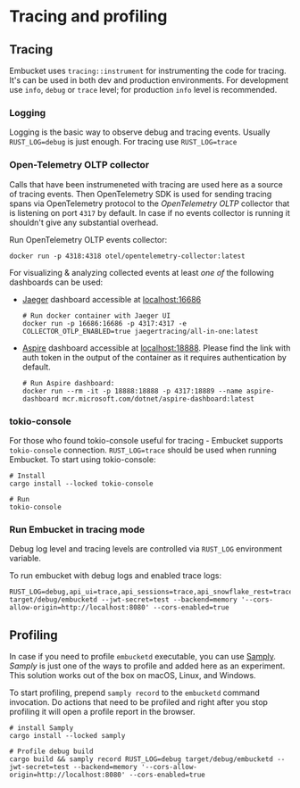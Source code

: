 # Tracing and profiling

## Tracing
Embucket uses `tracing::instrument` for instrumenting the code for tracing. It's can be used in both dev and production environments. For development use `info`, `debug` or `trace` level; for production `info` level is recommended.

### Logging
Logging is the basic way to observe debug and tracing events.
Usually `RUST_LOG=debug` is just enough. For tracing use `RUST_LOG=trace`

### Open-Telemetry OLTP collector
Calls that have been instrumeneted with tracing are used here as a source of tracing events. Then OpenTelemetry SDK is used for sending tracing spans via OpenTelemetry protocol to the *OpenTelemetry OLTP* collector that is listening on port `4317` by default. In case if no events collector is running it shouldn't give any substantial overhead.

Run OpenTelemetry OLTP events collector:
```
docker run -p 4318:4318 otel/opentelemetry-collector:latest
```

For visualizing & analyzing collected events at least *one of* the following dashboards can be used:


* [Jaeger](https://www.jaegertracing.io/download/) dashboard accessible at [localhost:16686](http://localhost:16686)
  ```
  # Run docker container with Jaeger UI
  docker run -p 16686:16686 -p 4317:4317 -e COLLECTOR_OTLP_ENABLED=true jaegertracing/all-in-one:latest
  ```
* [Aspire](https://learn.microsoft.com/en-us/dotnet/aspire/fundamentals/dashboard/overview?tabs=bash) dashboard accessible at [localhost:18888](http://localhost:18888). Please find the link with auth token in the output of the container as it requires authentication by default.
  ```
  # Run Aspire dashboard:
  docker run --rm -it -p 18888:18888 -p 4317:18889 --name aspire-dashboard mcr.microsoft.com/dotnet/aspire-dashboard:latest
  ```

### tokio-console
For those who found tokio-console useful for tracing - Embucket supports `tokio-console` connection. `RUST_LOG=trace` should be used when running Embucket. To start using tokio-console:
```
# Install
cargo install --locked tokio-console

# Run 
tokio-console
```

### Run Embucket in tracing mode
Debug log level and tracing levels are controlled via `RUST_LOG` environment variable.

To run embucket with debug logs and enabled trace logs:
```
RUST_LOG=debug,api_ui=trace,api_sessions=trace,api_snowflake_rest=trace,api_iceberg_rest=trace,core_executor=trace,core_utils=trace,core_history=trace,core_metastore=trace target/debug/embucketd --jwt-secret=test --backend=memory '--cors-allow-origin=http://localhost:8080' --cors-enabled=true
```

## Profiling
In case if you need to profile `embucketd` executable, you can use [Samply](https://github.com/mstange/samply/).
*Samply* is just one of the ways to profile and added here as an experiment. This solution works out of the box on macOS, Linux, and Windows.

To start profiling, prepend `samply record` to the `embucketd` command invocation. Do actions that need to be profiled and right after you stop profiling it will open a profile report in the browser.

```
# install Samply
cargo install --locked samply

# Profile debug build
cargo build && samply record RUST_LOG=debug target/debug/embucketd --jwt-secret=test --backend=memory '--cors-allow-origin=http://localhost:8080' --cors-enabled=true

```
